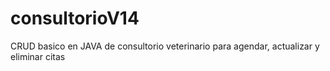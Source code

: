 # consultorioV14
CRUD basico en JAVA de consultorio veterinario para agendar, actualizar y eliminar citas
